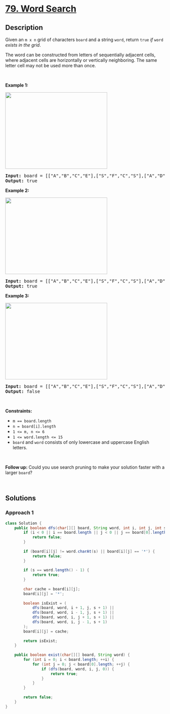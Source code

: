 # [79. Word Search](https://leetcode.com/problems/word-search)

## Description

<p>Given an <code>m x n</code> grid of characters <code>board</code> and a string <code>word</code>, return <code>true</code> <em>if</em> <code>word</code> <em>exists in the grid</em>.</p>

<p>The word can be constructed from letters of sequentially adjacent cells, where adjacent cells are horizontally or vertically neighboring. The same letter cell may not be used more than once.</p>
<p>&nbsp;</p>

<p><strong class="example">Example 1:</strong></p>
<img alt="" src="https://fastly.jsdelivr.net/gh/doocs/leetcode@main/solution/0000-0099/0079.Word%20Search/images/word2.jpg" style="width: 322px; height: 242px;" />
<pre>
<strong>Input:</strong> board = [[&quot;A&quot;,&quot;B&quot;,&quot;C&quot;,&quot;E&quot;],[&quot;S&quot;,&quot;F&quot;,&quot;C&quot;,&quot;S&quot;],[&quot;A&quot;,&quot;D&quot;,&quot;E&quot;,&quot;E&quot;]], word = &quot;ABCCED&quot;
<strong>Output:</strong> true
</pre>

<p><strong class="example">Example 2:</strong></p>
<img alt="" src="https://fastly.jsdelivr.net/gh/doocs/leetcode@main/solution/0000-0099/0079.Word%20Search/images/word-1.jpg" style="width: 322px; height: 242px;" />
<pre>
<strong>Input:</strong> board = [[&quot;A&quot;,&quot;B&quot;,&quot;C&quot;,&quot;E&quot;],[&quot;S&quot;,&quot;F&quot;,&quot;C&quot;,&quot;S&quot;],[&quot;A&quot;,&quot;D&quot;,&quot;E&quot;,&quot;E&quot;]], word = &quot;SEE&quot;
<strong>Output:</strong> true
</pre>

<p><strong class="example">Example 3:</strong></p>
<img alt="" src="https://fastly.jsdelivr.net/gh/doocs/leetcode@main/solution/0000-0099/0079.Word%20Search/images/word3.jpg" style="width: 322px; height: 242px;" />
<pre>
<strong>Input:</strong> board = [[&quot;A&quot;,&quot;B&quot;,&quot;C&quot;,&quot;E&quot;],[&quot;S&quot;,&quot;F&quot;,&quot;C&quot;,&quot;S&quot;],[&quot;A&quot;,&quot;D&quot;,&quot;E&quot;,&quot;E&quot;]], word = &quot;ABCB&quot;
<strong>Output:</strong> false
</pre>
<p>&nbsp;</p>

<p><strong>Constraints:</strong></p>
<ul>
    <li><code>m == board.length</code></li>
    <li><code>n = board[i].length</code></li>
    <li><code>1 &lt;= m, n &lt;= 6</code></li>
    <li><code>1 &lt;= word.length &lt;= 15</code></li>
    <li><code>board</code> and <code>word</code> consists of only lowercase and uppercase English letters.</li>
</ul>
<p>&nbsp;</p>

<p><strong>Follow up:</strong> Could you use search pruning to make your solution faster with a larger <code>board</code>?</p>
<p>&nbsp;</p>

## Solutions

### **Approach 1**

```java
class Solution {
    public boolean dfs(char[][] board, String word, int i, int j, int s) {
        if (i < 0 || i == board.length || j < 0 || j == board[0].length) {
            return false;
        }
        
        if (board[i][j] != word.charAt(s) || board[i][j] == '*') {
            return false;
        }
        
        if (s == word.length() - 1) {
            return true;
        }
        
        char cache = board[i][j];
        board[i][j] = '*';
        
        boolean isExist = (
            dfs(board, word, i + 1, j, s + 1) ||
            dfs(board, word, i - 1, j, s + 1) ||
            dfs(board, word, i, j + 1, s + 1) ||
            dfs(board, word, i, j - 1, s + 1)
        );
        board[i][j] = cache;
        
        return isExist;
    }
    
    public boolean exist(char[][] board, String word) {
        for (int i = 0; i < board.length; ++i) {
            for (int j = 0; j < board[0].length; ++j) {
                if (dfs(board, word, i, j, 0)) {
                    return true;
                }
            }
        }
        
        return false;
    }
}
```

<!-- tabs:end -->